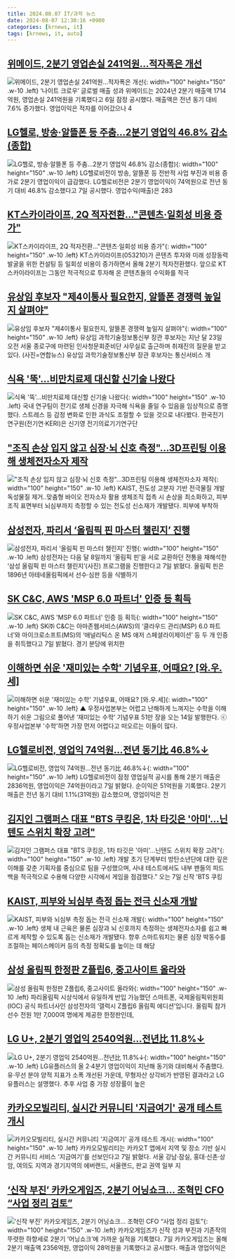 ```yaml
---
title: 2024.08.07 IT/과학 뉴스
date: 2024-08-07 12:30:16 +0900
categories: [krnews, it]
tags: [krnews, it, auto]
---
```

## [위메이드, 2분기 영업손실 241억원...적자폭은 개선](https://n.news.naver.com/mnews/article/009/0005346402)

![위메이드, 2분기 영업손실 241억원...적자폭은 개선](https://mimgnews.pstatic.net/image/origin/009/2024/08/06/5346402.jpg?type=nf220_150){: width="100" height="150" .w-10 .left}
‘나이트 크로우’ 글로벌 매출 성과 위메이드는 2024년 2분기 매출액 1714억원, 영업손실 241억원을 기록했다고 6일 잠정 공시했다. 매출액은 전년 동기 대비 7.6% 증가했다. 영업이익은 적자를 이어갔으나 4

## [LG헬로, 방송·알뜰폰 등 주춤…2분기 영업익 46.8% 감소(종합)](https://n.news.naver.com/mnews/article/003/0012714647)

![LG헬로, 방송·알뜰폰 등 주춤…2분기 영업익 46.8% 감소(종합)](https://mimgnews.pstatic.net/image/origin/003/2024/08/07/12714647.jpg?type=nf220_150){: width="100" height="150" .w-10 .left}
LG헬로비전이 방송, 알뜰폰 등 전반적 사업 부진과 비용 증가로 2분기 영업이익이 급감했다. LG헬로비전은 2분기 영업이익이 74억원으로 전년 동기 대비 46.8% 감소했다고 7일 공시했다. 영업수익(매출)은 283

## [KT스카이라이프, 2Q 적자전환…"콘텐츠·일회성 비용 증가"](https://n.news.naver.com/mnews/article/011/0004377114)

![KT스카이라이프, 2Q 적자전환…"콘텐츠·일회성 비용 증가"](https://mimgnews.pstatic.net/image/origin/011/2024/08/07/4377114.jpg?type=nf220_150){: width="100" height="150" .w-10 .left}
KT스카이라이프(053210)가 콘텐츠 투자와 미래 성장동력 발굴을 위한 컨설팅 등 일회성 비용이 증가하면서 올해 2분기 적자전환했다. 앞으로 KT스카이라이프는 그동안 적극적으로 투자해 온 콘텐츠들의 수익화를 적극

## [유상임 후보자 "제4이통사 필요한지, 알뜰폰 경쟁력 높일지 살펴야"](https://n.news.naver.com/mnews/article/018/0005806812)

![유상임 후보자 "제4이통사 필요한지, 알뜰폰 경쟁력 높일지 살펴야"](https://mimgnews.pstatic.net/image/origin/018/2024/08/07/5806812.jpg?type=nf220_150){: width="100" height="150" .w-10 .left}
유상임 과학기술정보통신부 장관 후보자는 지난 달 23일 오전 서울 종로구에 마련된 인사청문회준비단 사무실로 출근하며 취재진의 질문을 받고 있다. (사진=연합뉴스) 유상임 과학기술정보통신부 장관 후보자는 통신서비스 개

## [식욕 '뚝'…비만치료제 대신할 신기술 나왔다](https://n.news.naver.com/mnews/article/008/0005073945)

![식욕 '뚝'…비만치료제 대신할 신기술 나왔다](https://mimgnews.pstatic.net/image/origin/008/2024/08/07/5073945.jpg?type=nf220_150){: width="100" height="150" .w-10 .left}
국내 연구팀이 전기로 생체 신경을 자극해 식욕을 줄일 수 있음을 임상적으로 증명했다. 스트레스 등 감정 변화로 인한 과식도 조절할 수 있을 것으로 내다봤다. 한국전기연구원(전기연·KERI)은 신기영 전기의료기기연구단

## ["조직 손상 입지 않고 심장·뇌 신호 측정"…3D프린팅 이용해 생체전자소자 제작](https://n.news.naver.com/mnews/article/029/0002893449)

!["조직 손상 입지 않고 심장·뇌 신호 측정"…3D프린팅 이용해 생체전자소자 제작](https://mimgnews.pstatic.net/image/origin/029/2024/08/07/2893449.jpg?type=nf220_150){: width="100" height="150" .w-10 .left}
KAIST, 전도성 고분자 기반 전극물질 개발 독성물질 제거..맞춤형 바이오 전자소자 활용 생체조직 접촉 시 손상을 최소화하고, 피부 조직 표면부터 뇌심부까지 측정할 수 있는 전도성 신소재가 개발됐다. 피부에 부착하

## [삼성전자, 파리서 ‘올림픽 핀 마스터 챌린지’ 진행](https://n.news.naver.com/mnews/article/021/0002652951)

![삼성전자, 파리서 ‘올림픽 핀 마스터 챌린지’ 진행](https://mimgnews.pstatic.net/image/origin/021/2024/08/07/2652951.jpg?type=nf220_150){: width="100" height="150" .w-10 .left}
삼성전자는 다음 달 8일까지 ‘올림픽 핀’을 서로 교환하던 전통을 재해석한 ‘삼성 올림픽 핀 마스터 챌린지’(사진) 프로그램을 진행한다고 7일 밝혔다. 올림픽 핀은 1896년 아테네올림픽에서 선수·심판 등을 식별하기

## [SK C&C, AWS 'MSP 6.0 파트너' 인증 등 획득](https://n.news.naver.com/mnews/article/018/0005806713)

![SK C&C, AWS 'MSP 6.0 파트너' 인증 등 획득](https://mimgnews.pstatic.net/image/origin/018/2024/08/07/5806713.jpg?type=nf220_150){: width="100" height="150" .w-10 .left}
SK㈜ C&C는 아마존웹서비스(AWS)의 ‘클라우드 관리(MSP) 6.0 파트너’와 마이크로소프트(MS)의 ‘애널리틱스 온 MS 애저 스페셜라이제이션’ 등 두 개 인증을 취득했다고 7일 밝혔다. 경기 분당에 위치한

## [이해하면 쉬운 '재미있는 수학' 기념우표, 어때요? [와.우.세]](https://n.news.naver.com/mnews/article/047/0002442231)

![이해하면 쉬운 '재미있는 수학' 기념우표, 어때요? [와.우.세]](https://mimgnews.pstatic.net/image/origin/047/2024/08/07/2442231.jpg?type=nf220_150){: width="100" height="150" .w-10 .left}
▲ 우정사업본부는 어렵고 난해하게 느껴지는 수학을 이해하기 쉬운 그림으로 풀어낸 ‘재미있는 수학’ 기념우표 51만 장을 오는 14일 발행한다. ⓒ 우정사업본부 '수학'하면 가장 먼저 어렵다고 떠오르는 이들이 많다.

## [LG헬로비전, 영업익 74억원…전년 동기比 46.8%↓](https://n.news.naver.com/mnews/article/277/0005456137)

![LG헬로비전, 영업익 74억원…전년 동기比 46.8%↓](https://mimgnews.pstatic.net/image/origin/277/2024/08/07/5456137.jpg?type=nf220_150){: width="100" height="150" .w-10 .left}
LG헬로비전이 잠정 영업실적 공시를 통해 2분기 매출은 2836억원, 영업이익은 74억원이라고 7일 밝혔다. 순이익은 51억원을 기록했다. 2분기 매출은 전년 동기 대비 1.1%(31억원) 감소했으며, 영업이익은 전

## [김지인 그램퍼스 대표 "BTS 쿠킹온, 1차 타깃은 '아미'…닌텐도 스위치 확장 고려"](https://n.news.naver.com/mnews/article/031/0000859549)

![김지인 그램퍼스 대표 "BTS 쿠킹온, 1차 타깃은 '아미'…닌텐도 스위치 확장 고려"](https://mimgnews.pstatic.net/image/origin/031/2024/08/06/859549.jpg?type=nf220_150){: width="100" height="150" .w-10 .left}
개발 초기 단계부터 방탄소년단에 대한 깊은 이해를 갖춘 기획자를 중심으로 팀을 구성했으며, 사내 테스트에서도 내부 팬들의 피드백을 적극적으로 수용해 다양한 시각에서 게임을 점검했다." 오는 7일 신작 'BTS 쿠킹

## [KAIST, 피부와 뇌심부 측정 돕는 전극 신소재 개발](https://n.news.naver.com/mnews/article/011/0004377080)

![KAIST, 피부와 뇌심부 측정 돕는 전극 신소재 개발](https://mimgnews.pstatic.net/image/origin/011/2024/08/07/4377080.jpg?type=nf220_150){: width="100" height="150" .w-10 .left}
생체 내 근육은 물론 심장과 뇌 신호까지 측정하는 생체전자소자를 쉽고 빠르게 제작할 수 있도록 돕는 신소재가 개발됐다. 향후 스마트워치는 물론 심장 박동수를 조절하는 페이스메이커 등의 측정 정확도를 높이는 데 해당

## [삼성 올림픽 한정판 Z플립6, 중고사이트 올라와](https://n.news.naver.com/mnews/article/057/0001834305)

![삼성 올림픽 한정판 Z플립6, 중고사이트 올라와](https://mimgnews.pstatic.net/image/origin/057/2024/08/07/1834305.jpg?type=nf220_150){: width="100" height="150" .w-10 .left}
파리올림픽 시상식에서 유일하게 반입 가능했던 스마트폰, 국제올림픽위원회(IOC) 공식 파트너사인 삼성전자의 ‘갤럭시 Z플립6 올림픽 에디션’입니다. 올림픽 참가 선수 전원 1만 7,000여 명에게 제공한 한정판인데,

## [LG U+, 2분기 영업익 2540억원…전년比 11.8%↓](https://n.news.naver.com/mnews/article/014/0005224474)

![LG U+, 2분기 영업익 2540억원…전년比 11.8%↓](https://mimgnews.pstatic.net/image/origin/014/2024/08/07/5224474.jpg?type=nf220_150){: width="100" height="150" .w-10 .left}
LG유플러스의 올 2·4분기 영업이익이 지난해 동기와 대비해서 주춤했다. 유·무선 분야 양적 지표가 소폭 개선된 가운데, 무형자산 상각비가 반영된 결과라고 LG유플러스는 설명했다. 추후 사업 중 가장 성장률이 높은

## [카카오모빌리티, 실시간 커뮤니티 '지금여기' 공개 테스트 개시](https://n.news.naver.com/mnews/article/001/0014860205)

![카카오모빌리티, 실시간 커뮤니티 '지금여기' 공개 테스트 개시](https://mimgnews.pstatic.net/image/origin/001/2024/08/07/14860205.jpg?type=nf220_150){: width="100" height="150" .w-10 .left}
카카오모빌리티는 카카오T 앱에서 지역 및 장소 기반 실시간 커뮤니티 서비스 '지금여기'를 선보인다고 7일 밝혔다. 서울 강남·잠실, 홍대·신촌·상암, 여의도 지역과 경기지역의 에버랜드, 서울랜드, 판교 권역 일부 지

## [‘신작 부진’ 카카오게임즈, 2분기 어닝쇼크… 조혁민 CFO “사업 정리 검토”](https://n.news.naver.com/mnews/article/005/0001716275)

![‘신작 부진’ 카카오게임즈, 2분기 어닝쇼크… 조혁민 CFO “사업 정리 검토”](https://mimgnews.pstatic.net/image/origin/005/2024/08/07/1716275.jpg?type=nf220_150){: width="100" height="150" .w-10 .left}
카카오게임즈가 신작 성과 부진과 기존작의 뚜렷한 하향세로 2분기 ‘어닝쇼크’에 가까운 실적을 기록했다. 7일 카카오게임즈는 올해 2분기 매출액 2356억원, 영업이익 28억원을 기록했다고 공시했다. 매출과 영업이익은


